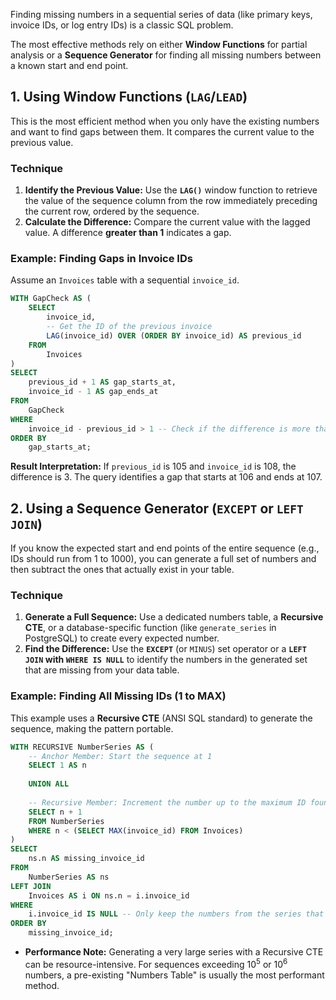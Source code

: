 Finding missing numbers in a sequential series of data (like primary keys, invoice IDs, or log entry IDs) is a classic SQL problem.

The most effective methods rely on either **Window Functions** for partial analysis or a **Sequence Generator** for finding all missing numbers between a known start and end point.

## 1\. Using Window Functions (`LAG`/`LEAD`)
This is the most efficient method when you only have the existing numbers and want to find gaps between them. It compares the current value to the previous value.

### Technique

1.  **Identify the Previous Value:** Use the **`LAG()`** window function to retrieve the value of the sequence column from the row immediately preceding the current row, ordered by the sequence.
2.  **Calculate the Difference:** Compare the current value with the lagged value. A difference **greater than 1** indicates a gap.

### Example: Finding Gaps in Invoice IDs

Assume an `Invoices` table with a sequential `invoice_id`.

```sql
WITH GapCheck AS (
    SELECT
        invoice_id,
        -- Get the ID of the previous invoice
        LAG(invoice_id) OVER (ORDER BY invoice_id) AS previous_id
    FROM
        Invoices
)
SELECT
    previous_id + 1 AS gap_starts_at,
    invoice_id - 1 AS gap_ends_at
FROM
    GapCheck
WHERE
    invoice_id - previous_id > 1 -- Check if the difference is more than 1
ORDER BY
    gap_starts_at;
```

**Result Interpretation:** If `previous_id` is 105 and `invoice_id` is 108, the difference is 3. The query identifies a gap that starts at 106 and ends at 107.

## 2\. Using a Sequence Generator (`EXCEPT` or `LEFT JOIN`) 

If you know the expected start and end points of the entire sequence (e.g., IDs should run from 1 to 1000), you can generate a full set of numbers and then subtract the ones that actually exist in your table.

### Technique

1.  **Generate a Full Sequence:** Use a dedicated numbers table, a **Recursive CTE**, or a database-specific function (like `generate_series` in PostgreSQL) to create every expected number.
2.  **Find the Difference:** Use the **`EXCEPT`** (or `MINUS`) set operator or a **`LEFT JOIN` with `WHERE IS NULL`** to identify the numbers in the generated set that are missing from your data table.

### Example: Finding All Missing IDs (1 to MAX)

This example uses a **Recursive CTE** (ANSI SQL standard) to generate the sequence, making the pattern portable.

```sql
WITH RECURSIVE NumberSeries AS (
    -- Anchor Member: Start the sequence at 1
    SELECT 1 AS n
    
    UNION ALL
    
    -- Recursive Member: Increment the number up to the maximum ID found in the table
    SELECT n + 1 
    FROM NumberSeries
    WHERE n < (SELECT MAX(invoice_id) FROM Invoices)
)
SELECT
    ns.n AS missing_invoice_id
FROM
    NumberSeries AS ns
LEFT JOIN
    Invoices AS i ON ns.n = i.invoice_id
WHERE
    i.invoice_id IS NULL -- Only keep the numbers from the series that had no match
ORDER BY
    missing_invoice_id;
```

  * **Performance Note:** Generating a very large series with a Recursive CTE can be resource-intensive. For sequences exceeding $10^5$ or $10^6$ numbers, a pre-existing "Numbers Table" is usually the most performant method.

